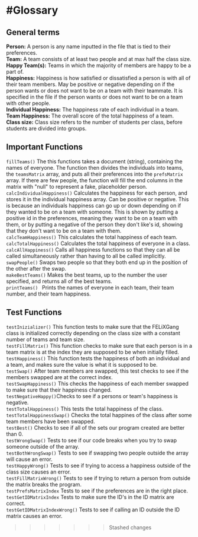 #Glossary
==========

General terms
-------------
**Person:** A person is any name inputted in the file that is tied to their preferences. <br />
**Team:** A team consists of at least two people and at max half the class size. <br />
**Happy Team(s):** Teams in which the majority of members are happy to be a part of. <br />
**Happiness:** Happiness is how satisfied or dissatisfied a person is with all of their team members. May be positive or negative depending on if the person wants or does not want to be on a team with their teammate. It is specified in the file if the person wants or does not want to be on a team with other people. <br />
**Individual Happiness:** The happiness rate of each individual in a team. <br />
**Team Happiness:** The overall score of the total happiness of a team. <br />
**Class size:** Class size refers to the number of students per class, before students are divided into groups. </br>

Important Functions
--------------------
```fillTeams()``` The this functions takes a document (string), containing the names of everyone. The function then divides the individuals into teams, the ```teamsMatrix``` array, and puts all their preferences into the ```prefsMatrix``` array. If there are few people, the function will fill the end columns in the matrix with "null" to represent a fake, placeholder person. </br >
```calcIndividualHappiness()``` Calculates the happiness for each person, and stores it in the individual happiness array. Can be positive or negative. This is because an individuals happiness can go up or down depending on if they wanted to be on a team with someone. This is shown by putting a positive id in the preferences, meaning they want to be on a team with them, or by putting a negative of the person they don't like's id, showing that they don't want to be on a team with them. </br >
```calcTeamHappiness()``` This calculates the total happiness of each team. </br >
```calcTotalHappiness()``` Calculates the total happiness of everyone in a class. </br >
```calcAllHappiness()``` Calls all happiness functions so that they can all be called simultaneously rather than having to all be called implicitly. </br >
```swapPeople()``` Swaps two people so that they both end up in the position of the other after the swap. </br >
```makeBestTeams()``` Makes the best teams, up to the number the user specified, and returns all of the best teams. </br >
```printTeams() ``` Prints the names of everyone in each team, their team number, and their team happiness. </br >

Test Functions
---------
```testInizializer()``` This function tests to make sure that the FELiXGang class is initialized correctly depending on the class size with a constant number of teams and team size. </br >
```testFillMatrix()```  This function checks to make sure that each person is in a team matrix is at the index they are supposed to be when initially filled. </br >
```testHappiness()``` This function tests the happiness of both an individual and a team, and makes sure the value is what it is supposed to be. </br >
```testSwap()```  After team members are swapped, this test checks to see if the members swapped are at the correct index. </br >
```testSwapHappiness()``` This checks the happiness of each member swapped to make sure that their happiness changed. </br >
```testNegativeHappy()```Checks to see if a persons or team's happiness is negative.  </br >
```testTotalHappiness()``` This tests the total happiness of the class. </br >
```testTotalHappinessSwap()``` Checks the total happines of the class after some team members have been swapped. </br >
```testBest()``` Checks to see if all of the sets our program created are better than 0. </br >
```testWrongSwap()``` Tests to see if our code breaks when you try to swap someone outside of the array. </br >
```testBothWrongSwap()``` Tests to see if swapping two people outside the array will cause an error. </br >
```testHappyWrong()``` Tests to see if trying to access a happiness outside of the class size causes an error. </br >
```testFillMatrixWrong()``` Tests to see if trying to return a person from outside the matrix breaks the program. </br >
```testPrefsMatrixIndex``` Tests to see if the preferences are in the right place. </br >
```testGetIDMatrixIndex``` Tests to make sure the ID's in the ID matrix are correct. </br >
```testGetIDMatrixIndexWrong()``` Tests to see if calling an ID outside the ID matrix causes an error. </br >
>>>>>>> Stashed changes

